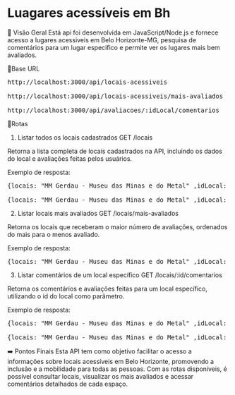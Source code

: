 # Luagares acessíveis em Bh
👀 Visão Geral
Está api foi desenvolvida em JavaScript/Node.js e fornece acesso a lugares acessiveis em Belo Horizonte-MG, pesquisa de comentários para um lugar especifico e permite ver os lugares mais bem avaliados.

🔗Base URL
<pre>
http://localhost:3000/api/locais-acessiveis

http://localhost:3000/api/locais-acessiveis/mais-avaliados

http://localhost:3000/api/avaliacoes/:idLocal/comentarios
</pre>
📍Rotas

1. Listar todos os locais cadastrados
GET /locais

Retorna a lista completa de locais cadastrados na API, incluindo os dados do local e avaliações feitas pelos usuários.

Exemplo de resposta:

<pre>{locais: "MM Gerdau - Museu das Minas e do Metal" ,idLocal: 1, usuario: "Clarissa Pereira", nota: 5, data:"20/02/2021", comentario: "Nos deparamos com um prédio belíssimo, de arquitetura antiga bem conservada, em contraste com a tecnologia inovadora, capaz de integrar pessoas de todas as idades e formas. A estrutura é acessível com banheiros adaptados, elevadores e rampas. Também estão disponíveis cadeira de rodas e carrinho de transporte para quem tem dificuldade de se locomover"},
      
{locais: "MM Gerdau - Museu das Minas e do Metal" ,idLocal: 1, usuario: "Laura Martins", nota: 5, data: "19/12/2021", comentario: "O Museu das Minas e do Metal é um belo exemplo de arquitetura tombada que recebeu intervenções para que ficasse acessível. O lugar é muito bonito"}</pre>

2. Listar locais mais avaliados
GET /locais/mais-avaliados

Retorna os locais que receberam o maior número de avaliações, ordenados do mais para o menos avaliado.

Exemplo de resposta:

<pre>{locais: "MM Gerdau - Museu das Minas e do Metal" ,idLocal: 1, usuario: "Clarissa Pereira", nota: 5, data:"20/02/2021", comentario: "Nos deparamos com um prédio belíssimo, de arquitetura antiga bem conservada, em contraste com a tecnologia inovadora, capaz de integrar pessoas de todas as idades e formas. A estrutura é acessível com banheiros adaptados, elevadores e rampas. Também estão disponíveis cadeira de rodas e carrinho de transporte para quem tem dificuldade de se locomover"}</pre>

3. Listar comentários de um local específico
GET /locais/:id/comentarios

Retorna os comentários e avaliações feitas para um local específico, utilizando o id do local como parâmetro.

Exemplo de resposta:

<pre>{locais: "MM Gerdau - Museu das Minas e do Metal" ,idLocal: 1, usuario: "Clarissa Pereira", nota: 5, data:"20/02/2021", comentario: "Nos deparamos com um prédio belíssimo, de arquitetura antiga bem conservada, em contraste com a tecnologia inovadora, capaz de integrar pessoas de todas as idades e formas. A estrutura é acessível com banheiros adaptados, elevadores e rampas. Também estão disponíveis cadeira de rodas e carrinho de transporte para quem tem dificuldade de se locomover"},

{locais: "MM Gerdau - Museu das Minas e do Metal" ,idLocal: 1, usuario: "Laura Martins", nota: 5, data: "19/12/2021", comentario: "O Museu das Minas e do Metal é um belo exemplo de arquitetura tombada que recebeu intervenções para que ficasse acessível. O lugar é muito bonito"}</pre>

➡️ Pontos Finais
Esta API tem como objetivo facilitar o acesso a informações sobre locais acessíveis em Belo Horizonte, promovendo a inclusão e a mobilidade para todas as pessoas. Com as rotas disponíveis, é possível consultar locais, visualizar os mais avaliados e acessar comentários detalhados de cada espaço.
